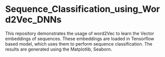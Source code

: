 # Sequence_Classification_using_Word2Vec_DNNs
This repository demonstrates the usage of word2Vec to learn the Vector embeddings of sequences. These embeddings are loaded in Tensorflow based model, which uses them to perform sequence classification. The results are generated using the Matplotlib, Seaborn. 
